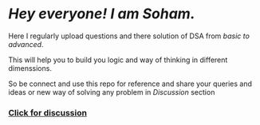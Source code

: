 # *Hey everyone! I am Soham.*
Here I regularly upload questions and there solution of DSA
from *basic to advanced*.

This will help you to build you logic and way of thinking in different dimenssions.

So be connect and use this repo for reference and share your queries and ideas or new way of solving any problem in *Discussion* section

### [Click for discussion](https://github.com/SohamBorode/My-DSA-Journey/discussions)
